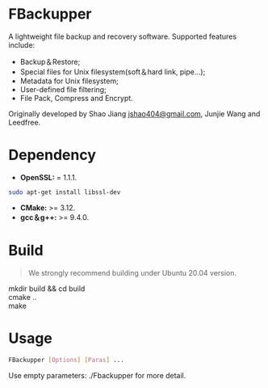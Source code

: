 # FBackupper
A lightweight file backup and recovery software. Supported features include: 
- Backup＆Restore;
- Special files for Unix filesystem(soft＆hard link, pipe...);
- Metadata for Unix filesystem;
- User-defined file filtering;
- File Pack, Compress and Encrypt.

Originally developed by Shao Jiang jshao404@gmail.com, Junjie Wang and Leedfree.

# Dependency 
- **OpenSSL:** = 1.1.1.
```bash
sudo apt-get install libssl-dev
```
- **CMake:** >= 3.12.
- **gcc＆g++:** >= 9.4.0.

# Build
> We strongly recommend building under Ubuntu 20.04 version.

mkdir build && cd build  
cmake ..  
make  

# Usage
``` bash
FBackupper [Options] [Paras] ...
```
Use empty parameters: ./Fbackupper for more detail.
